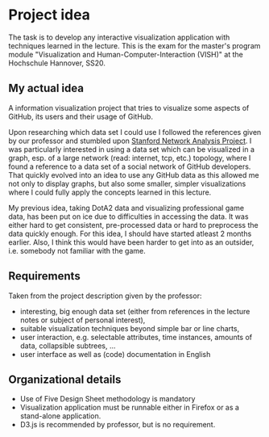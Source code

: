 # Project idea

The task is to develop any interactive visualization application with techniques learned in the lecture.
This is the exam for the master's program module "Visualization and Human-Computer-Interaction (VISH)" at the Hochschule Hannover, SS20.

## My actual idea

A information visualization project that tries to visualize some aspects of GitHub, its users and their usage of GitHub. 

Upon researching which data set I could use I followed the references given by our professor and stumbled upon [Stanford Network Analysis Project](http://snap.stanford.edu/data/index.html).
I was particularly interested in using a data set which can be visualized in a graph, esp. of a large network (read: internet, tcp, etc.) topology, where I found a reference to a data set of a social network of GitHub developers.
That quickly evolved into an idea to use any GitHub data as this allowed me not only to display graphs, but also some smaller, simpler visualizations where I could fully apply the concepts learned in this lecture.

My previous idea, taking DotA2 data and visualizing professional game data, has been put on ice due to difficulties in accessing the data. It was either hard to get consistent, pre-processed data or hard to preprocess the data quickly enough. For this idea, I should have started atleast 2 months earlier.
Also, I think this would have been harder to get into as an outsider, i.e. somebody not familiar with the game.

## Requirements

Taken from the project description given by the professor:

* interesting, big enough data set (either from references in the lecture notes or subject of personal interest),
* suitable visualization techniques beyond simple bar or line charts,
* user interaction, e.g. selectable attributes, time instances, amounts of data, collapsible subtrees, ...
* user interface as well as (code) documentation in English

## Organizational details

* Use of Five Design Sheet methodology is mandatory
* Visualization application must be runnable either in Firefox or as a stand-alone application.
* D3.js is recommended by professor, but is no requirement.
